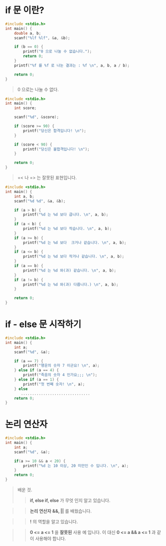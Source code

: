 # if 문 이란?
```c
#include <stdio.h>
int main() {
    double a, b;
    scanf("%lf %lf", &a, &b);

    if (b == 0) {
        printf("0 으로 나눌 수 없습니다.");
        return 0;
    }
    printf("%f 를 %f 로 나눈 결과는 : %f \n", a, b, a / b);

    return 0;
}
```
>0 으로는 나눌 수 없다.
```c
#include <stdio.h>
int main() {
    int score;

    scanf("%d", &score);

    if (score >= 90) {
        printf("당신은 합격입니다! \n");
    }

    if (score < 90) {
        printf("당신은 불합격입니다! \n");
    }

    return 0;
}
```
> =< 나 => 는 잘못된 표현입니다.
```c
#include <stdio.h>
int main() {
    int a, b;
    scanf("%d %d", &a, &b);

    if (a > b) {
        printf("%d 는 %d 보다 큽니다. \n", a, b);
    }
    if (a < b) {
        printf("%d 는 %d 보다 작습니다. \n", a, b);
    }
    if (a >= b) {
        printf("%d 는 %d 보다  크거나 같습니다. \n", a, b);
    }
    if (a <= b) {
        printf("%d 는 %d 보다 작거나 같습니다. \n", a, b);
    }
    if (a == b) {
        printf("%d 는 %d 와(과) 같습니다. \n", a, b);
    }
    if (a != b) {
        printf("%d 는 %d 와(과) 다릅니다.) \n", a, b);
    }

    return 0;
}
```
# if - else 문 시작하기
```c
#include <stdio.h>
int main() {
    int a;
    scanf("%d", &a);

    if (a == 7) {
        printf("행운의 숫자 7 이군요! \n", a);
    } else if (a == 4) {
        printf("죽음의 숫자 4 인가요;;; \n");
    } else if (a == 1) {
        printf("첫 번째 숫자! \n", a);
    } else
       ...............................
    return 0;
}
```
# 논리 연산자
```c
#include <stdio.h>
int main() {
    int a;
    scanf("%d", &a);

    if(a >= 10 && a < 20) {
        printf("%d 는 10 이상, 20 미만인 수 입니다. \n", a);
    }
    return 0;
}
```
>배운 것.
>>**if, else if, else** 가 무엇 인지 알고 있습니다.

>>**논리 연산자** **&&, ||** 를 배웠습니다.

>>**!** 의 역할을 알고 있습니다.

>>**0 <= a <= 1** 을 **잘못된** 사용 예 입니다. 이 대신 **0 <= a && a <= 1** 과 같이 사용해야 합니다.